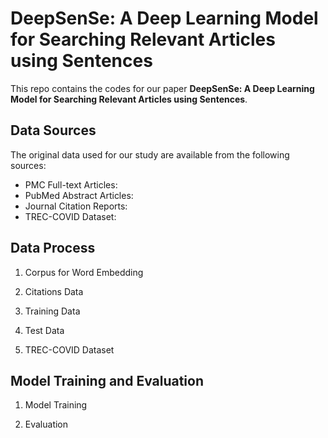 # DeepSenSe: A Deep Learning Model for Searching Relevant Articles using Sentences

This repo contains the codes for our paper **DeepSenSe: A Deep Learning Model for Searching Relevant Articles using Sentences**.

## Data Sources

The original data used for our study are available from the following sources:

- PMC Full-text Articles:
- PubMed Abstract Articles:
- Journal Citation Reports:
- TREC-COVID Dataset:

## Data Process

1. Corpus for Word Embedding


2. Citations Data


3. Training Data


4. Test Data


5. TREC-COVID Dataset



## Model Training and Evaluation

1. Model Training


2. Evaluation
